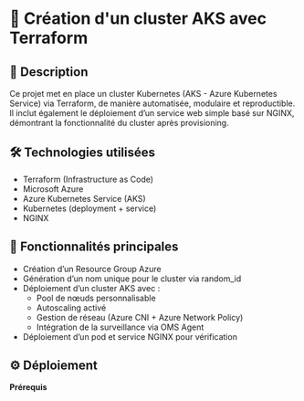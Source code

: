 # 🚀 Création d'un cluster AKS avec Terraform
## 📌 Description
Ce projet met en place un cluster Kubernetes (AKS - Azure Kubernetes Service) via Terraform,             de manière automatisée, modulaire et reproductible. Il inclut également le déploiement d’un service web simple basé sur NGINX, démontrant la fonctionnalité du cluster après provisioning.
## 🛠️ Technologies utilisées
- Terraform (Infrastructure as Code)
- Microsoft Azure
- Azure Kubernetes Service (AKS)
- Kubernetes (deployment + service)
- NGINX
## 📂 Fonctionnalités principales
- Création d’un Resource Group Azure
- Génération d’un nom unique pour le cluster via random_id
- Déploiement d’un cluster AKS avec :
   -  Pool de nœuds personnalisable
   -  Autoscaling activé
   -  Gestion de réseau (Azure CNI + Azure Network Policy)
   -  Intégration de la surveillance via OMS Agent
- Déploiement d’un pod et service NGINX pour vérification   
## ⚙️ Déploiement
**Prérequis**